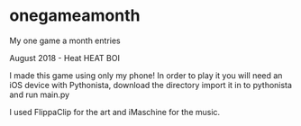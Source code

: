 # onegameamonth
My one game a month entries

August 2018 - Heat
HEAT BOI

I made this game using only my phone! In order to play it you will need an iOS device with Pythonista, download the directory import it in to pythonista and run main.py

I used FlippaClip for the art and iMaschine for the music.
